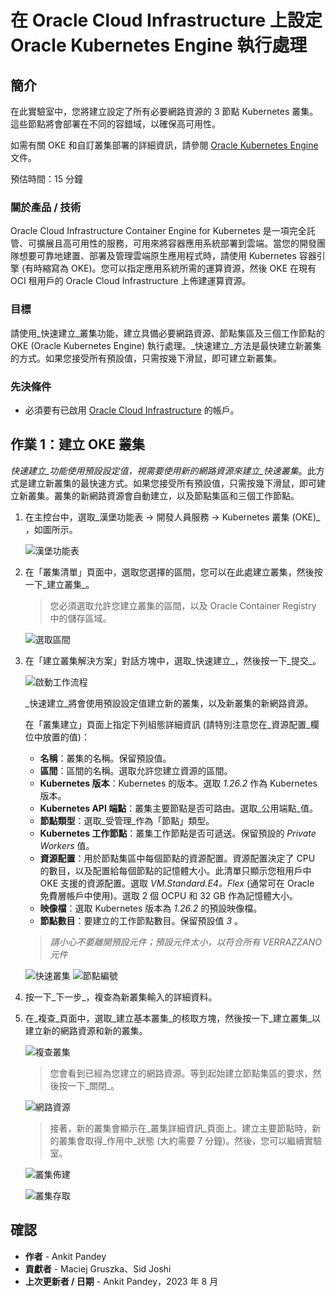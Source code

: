 # 在 Oracle Cloud Infrastructure 上設定 Oracle Kubernetes Engine 執行處理

## 簡介

在此實驗室中，您將建立設定了所有必要網路資源的 3 節點 Kubernetes 叢集。這些節點將會部署在不同的容錯域，以確保高可用性。

如需有關 OKE 和自訂叢集部署的詳細資訊，請參閱 [Oracle Kubernetes Engine](https://docs.cloud.oracle.com/iaas/Content/ContEng/Concepts/contengoverview.htm) 文件。

預估時間：15 分鐘

### 關於產品 / 技術

Oracle Cloud Infrastructure Container Engine for Kubernetes 是一項完全託管、可擴展且高可用性的服務，可用來將容器應用系統部署到雲端。當您的開發團隊想要可靠地建置、部署及管理雲端原生應用程式時，請使用 Kubernetes 容器引擎 (有時縮寫為 OKE)。您可以指定應用系統所需的運算資源，然後 OKE 在現有 OCI 租用戶的 Oracle Cloud Infrastructure 上佈建運算資源。

### 目標

請使用_快速建立_叢集功能，建立具備必要網路資源、節點集區及三個工作節點的 OKE (Oracle Kubernetes Engine) 執行處理。_快速建立_方法是最快建立新叢集的方式。如果您接受所有預設值，只需按幾下滑鼠，即可建立新叢集。

### 先決條件

*   必須要有已啟用 [Oracle Cloud Infrastructure](https://cloud.oracle.com/en_US/cloud-infrastructure) 的帳戶。

## 作業 1：建立 OKE 叢集

_快速建立_功能使用預設設定值，視需要使用新的網路資源來建立_快速叢集_。此方式是建立新叢集的最快速方式。如果您接受所有預設值，只需按幾下滑鼠，即可建立新叢集。叢集的新網路資源會自動建立，以及節點集區和三個工作節點。

1.  在主控台中，選取_漢堡功能表 -> 開發人員服務 -> Kubernetes 叢集 (OKE)_ ，如圖所示。
    
    ![漢堡功能表](images/hamburger-menu.png " ")
    
2.  在「叢集清單」頁面中，選取您選擇的區間，您可以在此處建立叢集，然後按一下_建立叢集_。
    
    > 您必須選取允許您建立叢集的區間，以及 Oracle Container Registry 中的儲存區域。
    
    ![選取區間](images/select-compartment.png " ")
    
3.  在「建立叢集解決方案」對話方塊中，選取_快速建立_，然後按一下_提交_。
    
    ![啟動工作流程](images/launch-workflow.png " ")
    
    _快速建立_將會使用預設設定值建立新的叢集，以及新叢集的新網路資源。
    
    在「叢集建立」頁面上指定下列組態詳細資訊 (請特別注意您在_資源配置_欄位中放置的值)：
    
    *   **名稱**：叢集的名稱。保留預設值。
    *   **區間**：區間的名稱。選取允許您建立資源的區間。
    *   **Kubernetes 版本**：Kubernetes 的版本。選取 _1.26.2_ 作為 Kubernetes 版本。
    *   **Kubernetes API 端點**：叢集主要節點是否可路由。選取_公用端點_值。
    *   **節點類型**：選取_受管理_作為「節點」類型。
    *   **Kubernetes 工作節點**：叢集工作節點是否可遞送。保留預設的 _Private Workers_ 值。
    *   **資源配置**：用於節點集區中每個節點的資源配置。資源配置決定了 CPU 的數目，以及配置給每個節點的記憶體大小。此清單只顯示您租用戶中 OKE 支援的資源配置。選取 _VM.Standard.E4。Flex_ (通常可在 Oracle 免費層帳戶中使用)。選取 2 個 OCPU 和 32 GB 作為記憶體大小。
    *   **映像檔**：選取 Kubernetes 版本為 _1.26.2_ 的預設映像檔。
    *   **節點數目**：要建立的工作節點數目。保留預設值 _3_ 。
    
    > _請小心不要離開預設元件；預設元件太小，以符合所有 VERRAZZANO 元件_
    
    ![快速叢集](images/quick-cluster.png " ") ![節點編號](images/node-number.png " ")
    
4.  按一下_下一步_，複查為新叢集輸入的詳細資料。
    
5.  在_複查_頁面中，選取_建立基本叢集_的核取方塊，然後按一下_建立叢集_以建立新的網路資源和新的叢集。
    
    ![複查叢集](images/review-cluster.png " ")
    
    > 您會看到已經為您建立的網路資源。等到起始建立節點集區的要求，然後按一下_關閉_。
    
    ![網路資源](images/network-resource.png " ")
    
    > 接著，新的叢集會顯示在_叢集詳細資訊_頁面上。建立主要節點時，新的叢集會取得_作用中_狀態 (大約需要 7 分鐘)。然後，您可以繼續實驗室。
    
    ![叢集佈建](images/cluster-provision.png " ")
    
    ![叢集存取](images/cluster-access.png " ")
    

## 確認

*   **作者** - Ankit Pandey
*   **貢獻者** - Maciej Gruszka、Sid Joshi
*   **上次更新者 / 日期** - Ankit Pandey，2023 年 8 月